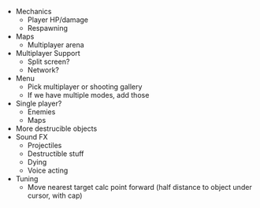- Mechanics
    - Player HP/damage
    - Respawning
- Maps
    - Multiplayer arena
- Multiplayer Support
    - Split screen?
    - Network?
- Menu
    - Pick multiplayer or shooting gallery
    - If we have multiple modes, add those
- Single player?
    - Enemies
    - Maps
- More destrucible objects
- Sound FX
    - Projectiles
    - Destructible stuff
    - Dying
    - Voice acting
- Tuning
    - Move nearest target calc point forward (half distance to object under cursor, with cap)
